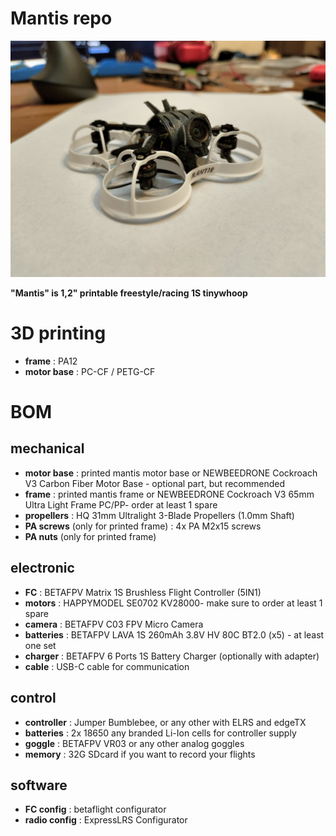 # Mantis repo

![Mantis photo](images/mantis1.jpg)

**"Mantis" is 1,2" printable freestyle/racing 1S tinywhoop**

# 3D printing
- **frame**
: PA12
- **motor base**
: PC-CF / PETG-CF

# BOM

## mechanical
- **motor base**
: printed mantis motor base or NEWBEEDRONE Cockroach V3 Carbon Fiber Motor Base - optional part, but recommended
- **frame**
: printed mantis frame or NEWBEEDRONE Cockroach V3 65mm Ultra Light Frame PC/PP- order at least 1 spare
- **propellers**
: HQ 31mm Ultralight 3-Blade Propellers (1.0mm Shaft)
- **PA screws** (only for printed frame)
: 4x PA M2x15 screws
- **PA nuts** (only for printed frame)

## electronic
- **FC**
: BETAFPV Matrix 1S Brushless Flight Controller (5IN1)
- **motors**
: HAPPYMODEL SE0702 KV28000- make sure to order at least 1 spare
- **camera**
: BETAFPV C03 FPV Micro Camera
- **batteries**
: BETAFPV LAVA 1S 260mAh 3.8V HV 80C BT2.0 (x5) - at least one set
- **charger**
: BETAFPV 6 Ports 1S Battery Charger (optionally with adapter)
- **cable**
: USB-C cable for communication

## control
- **controller**
: Jumper Bumblebee, or any other with ELRS and edgeTX
- **batteries**
: 2x 18650 any branded Li-Ion cells for controller supply
- **goggle**
: BETAFPV VR03 or any other analog goggles
- **memory**
: 32G SDcard if you want to record your flights

## software
- **FC config**
: betaflight configurator
- **radio config**
: ExpressLRS Configurator